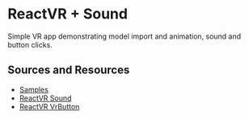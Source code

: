 # ReactVR + Sound

Simple VR app demonstrating model import and animation, sound and button clicks. 

## Sources and Resources
* [Samples](https://www.looperman.com/users/loops/219480)
* [ReactVR Sound](https://facebook.github.io/react-vr/docs/sound.html)
* [ReactVR VrButton](https://facebook.github.io/react-vr/docs/vrbutton.html)
